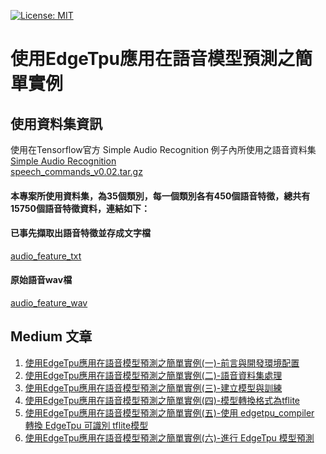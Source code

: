 [![License: MIT](https://img.shields.io/badge/License-MIT-red.svg)](https://opensource.org/licenses/MIT)

# 使用EdgeTpu應用在語音模型預測之簡單實例

使用資料集資訊
--
使用在Tensorflow官方 Simple Audio Recognition 例子內所使用之語音資料集<br/>
[Simple Audio Recognition](https://www.tensorflow.org/tutorials/sequences/audio_recognition)<br/>
[speech_commands_v0.02.tar.gz](https://storage.cloud.google.com/download.tensorflow.org/data/speech_commands_v0.02.tar.gz)<br/>
<p></p>

#### 本專案所使用資料集，為35個類別，每一個類別各有450個語音特徵，總共有15750個語音特徵資料，連結如下：<br/>

#### 已事先擷取出語音特徵並存成文字檔
[audio_feature_txt](https://drive.google.com/open?id=11X-vlDNjCH4t98fRs5reBuSXolAUeh7b)<br/>

#### 原始語音wav檔
[audio_feature_wav](https://drive.google.com/open?id=1xnBpX8WsJtV2hbcY90O0Pw17sXZmpi80)<br/>

Medium 文章
--
1. [使用EdgeTpu應用在語音模型預測之簡單實例(一)-前言與開發環境配置]()<br/>
2. [使用EdgeTpu應用在語音模型預測之簡單實例(二)-語音資料集處理]()<br/>
3. [使用EdgeTpu應用在語音模型預測之簡單實例(三)-建立模型與訓練]()<br/>
4. [使用EdgeTpu應用在語音模型預測之簡單實例(四)-模型轉換格式為tflite]()<br/>
5. [使用EdgeTpu應用在語音模型預測之簡單實例(五)-使用 edgetpu_compiler 轉換 EdgeTpu 可識別 tflite模型]()<br/>
6. [使用EdgeTpu應用在語音模型預測之簡單實例(六)-進行 EdgeTpu 模型預測]()<br/>
